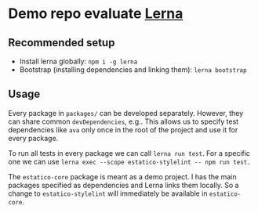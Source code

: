 # Demo repo evaluate [Lerna](https://github.com/lerna/lerna)

## Recommended setup

- Install lerna globally: `npm i -g lerna`
- Bootstrap (installing dependencies and linking them): `lerna bootstrap` 

## Usage

Every package in `packages/` can be developed separately. However, they can share common `devDependencies`, e.g.. This allows us to specify test dependencies like `ava` only once in the root of the project and use it for every package.

To run all tests in every package we can call `lerna run test`. For a specific one we can use `lerna exec --scope estatico-stylelint -- npm run test`.

The `estatico-core` package is meant as a demo project. I has the main packages specified as dependencies and Lerna links them locally. So a change to `estatico-stylelint` will immediately be available in `estatico-core`.

